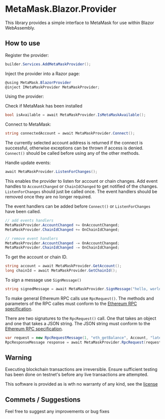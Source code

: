 ﻿# MetaMask.Blazor.Provider

This library provides a simple interface to MetaMask for use within Blazor WebAssembly.

## How to use

Register the provider:

```cs
builder.Services.AddMetaMaskProvider();
```

Inject the provider into a Razor page:

```cs
@using MetaMask.BlazorProvider
@inject IMetaMaskProvider MetaMaskProvider;
```

Using the provider:

Check if MetaMask has been installed

```cs
bool isAvailable = await MetaMaskProvider.IsMetaMaskAvailable();
```

Connect to MetaMask:

```cs
string connectedAccount = await MetaMaskProvider.Connect();
```

The currently selected account address is returned if the connect is successful, otherwise exceptions can be thrown if access is denied. ```Connect()``` should be called before using any of the other methods.

Handle update events:

```cs
await MetaMaskProvider.ListenForChanges();
```

This enables the provider to listen for account or chain changes. Add event handles to  ```AccountChanged``` or ```ChainIdChanged``` to get notified of the changes. ```ListenForChanges``` should just be called once. The event handlers should be removed once they are no longer required.

The event handlers can be added before ```Connect()``` or ```ListenForChanges``` have been called.

```cs
// add events handlers
MetaMaskProvider.AccountChanged += OnAccountChanged;    
MetaMaskProvider.ChainIdChanged += OnChainIdChanged;    

// remove event handlers
MetaMaskProvider.AccountChanged -= OnAccountChanged;    
MetaMaskProvider.ChainIdChanged -= OnChainIdChanged;    
```

To get the account or chain ID.

```cs
string account = await MetaMaskProvider.GetAccount();
long chainId = await MetaMaskProvider.GetChainId();
```

To sign a message use ```SignMessage()```

```cs
string signedMessage = await MetaMaskProvider.SignMessage("hello, world");
```

To make general Ethereum RPC calls use ```RpcRequest()```. The methods and parameters of the RPC calles must conform to the [Ethereum RPC specification](https://eth.wiki/json-rpc/API#json-rpc-methods).

There are two signatures to the ```RpcRequest()``` call. One that takes an object and one that takes a JSON string. The JSON string must conform to the [Ethereum RPC specification](https://eth.wiki/json-rpc/API#json-rpc-methods).

```cs
var request = new RpcRequestMessage(1, "eth_getBalance", Account, "latest");
RpcResponseMessage response = await MetaMaskProvider.RpcRequest(request);
```

## Warning

Executing blockchain transactions are irreversible. Ensure sufficient testing has been done on testnet's before any live transactions are attempted.

This software is provided as is wth no warranty of any kind, see the [license](../LICENSE)

## Commets / Suggestions

Feel free to suggest any improvements or bug fixes